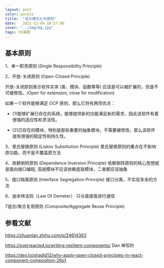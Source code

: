```yaml
---
layout: post
color: purple
title:  "设计模式七大原则"
date:   2022-12-04 10:57:00
cover: "../img/bg.jpg"
tags: h5海报
---
```



## 基本原则
1、单一职责原则 (Single Responsibility Principle) 

2、开放-关闭原则 (Open-Closed Principle)  

  开放-关闭原则表示软件实体 (类、模块、函数等等) 应该是可以被扩展的，但是不可被修改。(Open for extension, close for modification)
  
  如果一个软件能够满足 OCP 原则，那么它将有两项优点：
  
- (1)能够扩展已存在的系统，能够提供新的功能满足新的需求，因此该软件有着很强的适应性和灵活性。

- (2)已存在的模块，特别是那些重要的抽象模块，不需要被修改，那么该软件就有很强的稳定性和持久性。

3、里氏替换原则 (Liskov Substitution Principle) 里氏替换原则的重点在不影响原功能，而不是不覆盖原方法

4、依赖倒转原则 (Dependence Inversion Principle) 依赖倒转原则的核心思想就是面向接口编程, 高层模块不应该依赖底层模块，二者都应该抽象

5、接口隔离原则 (Interface Segregation Principle) 接口分离，不实现多余的方法

6、迪米特法则（Law Of Demeter） 只与直接类进行通信

7组合/聚合复用原则 (Composite/Aggregate Reuse Principle)


## 参看文献
https://zhuanlan.zhihu.com/p/24614363 

https://overreacted.io/writing-resilient-components/ Dan 神写的

https://dev.to/shadid12/why-apply-open-closed-principles-in-react-component-composition-26p1

